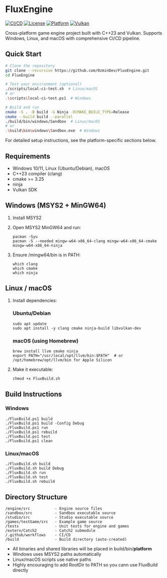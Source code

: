 # FluxEngine

[![CI/CD](https://github.com/0zminDev/FluxEngine/actions/workflows/ci-cd.yml/badge.svg)](https://github.com/0zminDev/FluxEngine/actions/workflows/ci-cd.yml)
[![License](https://img.shields.io/badge/license-MIT-blue.svg)](LICENSE)
[![Platform](https://img.shields.io/badge/platform-Windows%20%7C%20Linux%20%7C%20macOS-lightgrey.svg)](docs/CI-CD.md)
[![Vulkan](https://img.shields.io/badge/Vulkan-1.3.290.0-red.svg)](https://vulkan.lunarg.com/)

Cross-platform game engine project built with C++23 and Vulkan. Supports Windows, Linux, and macOS with comprehensive CI/CD pipeline.

## Quick Start

```bash
# Clone the repository
git clone --recursive https://github.com/0zminDev/FluxEngine.git
cd FluxEngine

# Test your environment (optional)
./scripts/local-ci-test.sh  # Linux/macOS
# or
.\scripts\local-ci-test.ps1  # Windows

# Build and run
cmake -S . -B build -G Ninja -DCMAKE_BUILD_TYPE=Release
cmake --build build --parallel
./build/bin/windows/Sandbox  # Linux/macOS
# or
.\build\bin\windows\Sandbox.exe  # Windows
```

For detailed setup instructions, see the platform-specific sections below.

## Requirements

- Windows 10/11, Linux (Ubuntu/Debian), macOS
- C++23 compiler (clang)
- cmake >= 3.25
- ninja
- Vulkan SDK

## Windows (MSYS2 + MinGW64)

1. Install MSYS2

2. Open MSYS2 MinGW64 and run:

    ```batch
    pacman -Syu
    pacman -S --needed mingw-w64-x86_64-clang mingw-w64-x86_64-cmake mingw-w64-x86_64-ninja
    ```

3. Ensure /mingw64/bin is in PATH:

    ```batch
    which clang
    which cmake
    which ninja
    ```

## Linux / macOS

1. Install dependencies:

   ### Ubuntu/Debian

    ```batch
    sudo apt update
    sudo apt install -y clang cmake ninja-build libvulkan-dev
    ```

   ### macOS (using Homebrew)

    ```batch
    brew install llvm cmake ninja
    export PATH="/usr/local/opt/llvm/bin:$PATH"  # or /opt/homebrew/opt/llvm/bin for Apple Silicon
    ```

2. Make it executable:

    ```batch
    chmod +x FluxBuild.sh
    ```

## Build Instructions

### Windows

```batch
./FluxBuild.ps1 build
./FluxBuild.ps1 build -Config Debug
./FluxBuild.ps1 run
./FluxBuild.ps1 rebuild
./FluxBuild.ps1 test
./FluxBuild.ps1 clean
```

### Linux/macOS

```batch
./FluxBuild.sh build
./FluxBuild.sh build Debug
./FluxBuild.sh run
./FluxBuild.sh test
./FluxBuild.sh rebuild
```

## Directory Structure

```batch
/engine/src           - Engine source files
/sandbox/src          - Sandbox executable source
/studio/src           - Studio executable source
/games/testGame/src   - Example game source
/tests                - Unit tests for engine and games
/extern/Catch2        - Catch2 submodule
/.github/workflows    - CI/CD
/build                - Build directory (auto-created)
```

- All binaries and shared libraries will be placed in build/bin/**platform**
- Windows uses MSYS2 paths automatically
- Linux/macOS scripts use native paths
- Highly encouraging to add RootDir to PATH so you cann use FluxBuild directly
